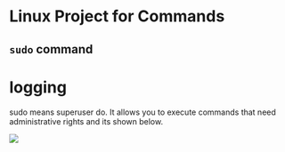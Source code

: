 # Linux Project for Commands

## `sudo` command
# logging

sudo means superuser do. It allows you to execute commands that need administrative rights and its shown below.


![](Images%5CScreenshot%202023-12-03%20235724.png)
